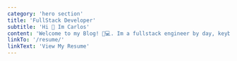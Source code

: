 ```yaml
---
category: 'hero section'
title: 'FullStack Developer'
subtitle: 'Hi 👋 Im Carlos'
content: 'Welcome to my Blog! 🧔💻. Im a fullstack engineer by day, keyboard ninja by night, and meme connoisseur in my spare time. This blog combines my enthusiasm for code, nerd humor, and DIY projects that never get done. Fiddling with cutting-edge tech 🚀, mastering the ancient art of debugging 🔍, and searching for the perfect coffee recipe ☕ are some of the recurrent topics here. Join me as we explore this digital playground together, one byte at a time!'
linkTo: '/resume/'
linkText: 'View My Resume'
---
```

